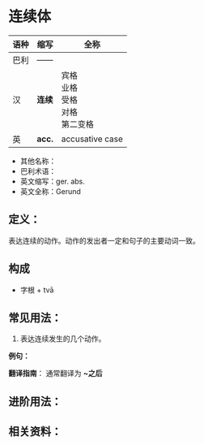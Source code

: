 # 连续体

|语种|缩写|全称|
|-|-|-|
|巴利|——||
|汉|**连续**|宾格<br>业格<br>受格<br>对格<br>第二变格|
|英|**acc.**|accusative case|

* 其他名称：
* 巴利术语：
* 英文缩写：ger. abs.
* 英文全称：Gerund

## 定义：

表达连续的动作。动作的发出者一定和句子的主要动词一致。

## 构成

- 字根 + tvā


## 常见用法：

1. 表达连续发生的几个动作。 

**例句：**

**翻译指南**： 通常翻译为 **~之后**


## 进阶用法：


## 相关资料：

